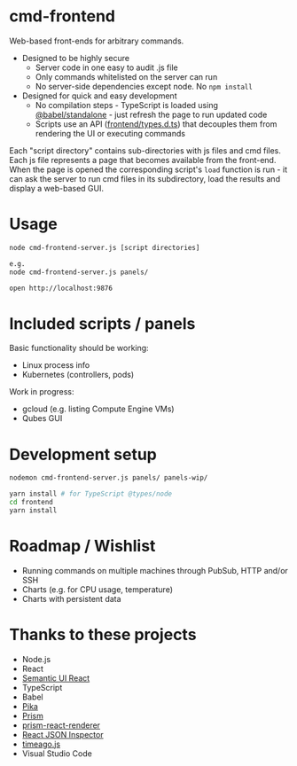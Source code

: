 # cmd-frontend

Web-based front-ends for arbitrary commands.

* Designed to be highly secure
  * Server code in one easy to audit .js file
  * Only commands whitelisted on the server can run
  * No server-side dependencies except node. No `npm install`
* Designed for quick and easy development
  * No compilation steps - TypeScript is loaded using [@babel/standalone](https://babeljs.io/docs/en/babel-standalone) - just refresh the page to run updated code
  * Scripts use an API ([frontend/types.d.ts](frontend/types.d.ts)) that decouples them from rendering the UI or executing commands

Each "script directory" contains sub-directories with js files and cmd files. Each js file represents a page that becomes available from the front-end. When the page is opened the corresponding script's `load` function is run - it can ask the server to run cmd files in its subdirectory, load the results and display a web-based GUI.

# Usage

```bash
node cmd-frontend-server.js [script directories]

e.g.
node cmd-frontend-server.js panels/

open http://localhost:9876
```



# Included scripts / panels

Basic functionality should be working:

* Linux process info
* Kubernetes (controllers, pods)

Work in progress:

* gcloud (e.g. listing Compute Engine VMs)
* Qubes GUI

# Development setup

```bash
nodemon cmd-frontend-server.js panels/ panels-wip/
```

```bash
yarn install # for TypeScript @types/node
cd frontend
yarn install
```

# Roadmap / Wishlist

* Running commands on multiple machines through PubSub, HTTP and/or SSH
* Charts (e.g. for CPU usage, temperature)
* Charts with persistent data


# Thanks to these projects

* Node.js
* React
* [Semantic UI React](https://react.semantic-ui.com/)
* TypeScript
* Babel
* [Pika](https://www.pika.dev)
* [Prism](https://prismjs.com/)
* [prism-react-renderer](https://github.com/FormidableLabs/prism-react-renderer)
* [React JSON Inspector](https://github.com/Lapple/react-json-inspector)
* [timeago.js](https://github.com/hustcc/timeago.js)
* Visual Studio Code